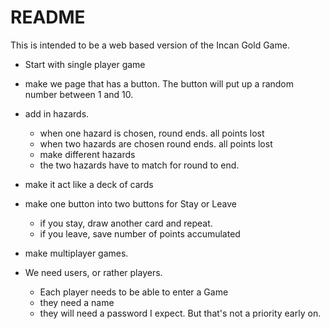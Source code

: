 # README

This is intended to be a web based version of the Incan Gold Game.


- Start with single player game
- make we page that has a button. The button will put up a random number between 1 and 10.
- add in hazards.
  - when one hazard is chosen, round ends. all points lost
  - when two hazards are chosen  round ends. all points lost
  - make different hazards
  - the two hazards have to match for round to end.
- make it act like a deck of cards  

- make one button into two buttons for Stay or Leave  
  - if you stay, draw another card and repeat.
  - if you leave, save number of points accumulated


- make multiplayer games.
- We need users, or rather players.
  - Each player needs to be able to enter a Game
  - they need a name
  - they will need a password I expect. But that's not a priority early on.
